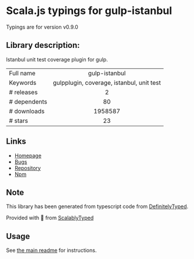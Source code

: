 
# Scala.js typings for gulp-istanbul

Typings are for version v0.9.0

## Library description:
Istanbul unit test coverage plugin for gulp.

|                    |                 |
| ------------------ | :-------------: |
| Full name          | gulp-istanbul |
| Keywords           | gulpplugin, coverage, istanbul, unit test |
| # releases         | 2 |
| # dependents       | 80 |
| # downloads        | 1958587 |
| # stars            | 23 |

## Links
- [Homepage](https://github.com/SBoudrias/gulp-istanbul)
- [Bugs](https://github.com/SBoudrias/gulp-istanbul/issues)
- [Repository](https://github.com/SBoudrias/gulp-istanbul)
- [Npm](https://www.npmjs.com/package/gulp-istanbul)
    


## Note
This library has been generated from typescript code from [DefinitelyTyped](https://definitelytyped.org).

Provided with :purple_heart: from [ScalablyTyped](https://github.com/oyvindberg/ScalablyTyped)

## Usage
See [the main readme](../../readme.md) for instructions.


